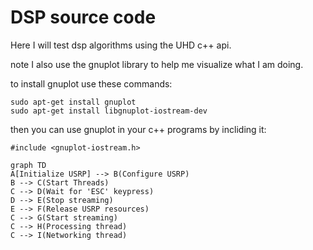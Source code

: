 # DSP source code

Here I will test dsp algorithms using the UHD c++ api. 

note I also use the gnuplot library to help me visualize what I am doing. 

to install gnuplot use these commands:

```
sudo apt-get install gnuplot
sudo apt-get install libgnuplot-iostream-dev
```
 then you can use gnuplot in your c++ programs by incliding it:
 ```
 #include <gnuplot-iostream.h>
 ```

```mermaid
graph TD
A[Initialize USRP] --> B(Configure USRP)
B --> C(Start Threads)
C --> D(Wait for 'ESC' keypress)
D --> E(Stop streaming)
E --> F(Release USRP resources)
C --> G(Start streaming)
C --> H(Processing thread)
C --> I(Networking thread)
```

